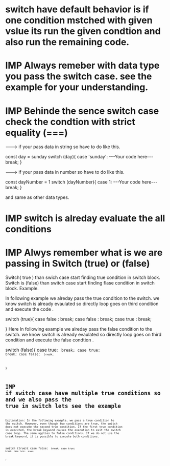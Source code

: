 # switch have default behavior is if one condition mstched with given vslue its run the given condtion and also run the remaining code.

# IMP Always remeber with data type you pass the switch case. see the example for your understanding.
# IMP Behinde the sence switch case check the condtion with strict equality (===)

---> if your pass data in string so have to do like this.

const day = sunday
switch (day){
case 'sunday':
---Your code here---
break;
}

---> if your pass data in number so have to do like this.

const dayNumber = 1
switch (dayNumber){
case 1:
---Your code here---
break;
}

and same as other data types.

# IMP switch is alreday evaluate the all conditions

# IMP Alwys remember what is we are passing in Switch (true) or (false)

Switch( true ) than swich case start finding true condition in switch block.
Switch is (false) than switch case start finding flase condition in switch block.
Example.

In following example we alreday pass the true condition to the switch.
we know switch is already evaulated so directly loop goes on third condition and execute the code .

switch (true){
case false :
break;
case false :
break;
case true :
break;

}
Here In following example we alreday pass the false condition to the switch.
we know switch is already evaulated so directly loop goes on third condition and execute the false condtion .

switch (false){
case true:
<code here>
break;
case true:
<code here>
break;
case false:
<code here>
break;

}

# IMP if switch case have multiple true conditions so and we also pass the true in switch lets see the example

Explanation: In the following example, we pass a true condition to the switch. However, even though two conditions are true, the switch does not execute the second true condition. If the first true condition is executed, the break keyword causes the execution to exit the switch case loop. The same applies to false conditions. If we do not use the break keyword, it is possible to execute both conditions.

switch (true){
case false:
<code here>
break;
case true:
<code here>
break;
case ture:
<code here>
break;

}
